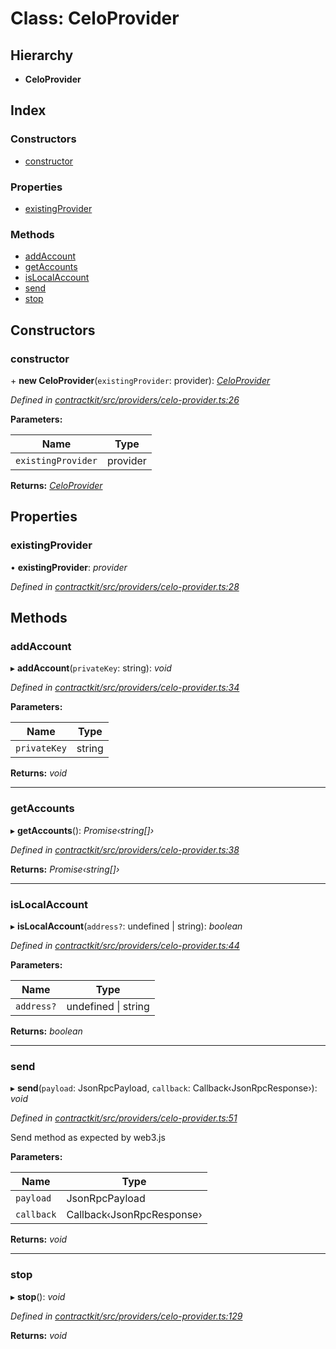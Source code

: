 # Class: CeloProvider

## Hierarchy

* **CeloProvider**

## Index

### Constructors

* [constructor](_providers_celo_provider_.celoprovider.md#constructor)

### Properties

* [existingProvider](_providers_celo_provider_.celoprovider.md#existingprovider)

### Methods

* [addAccount](_providers_celo_provider_.celoprovider.md#addaccount)
* [getAccounts](_providers_celo_provider_.celoprovider.md#getaccounts)
* [isLocalAccount](_providers_celo_provider_.celoprovider.md#islocalaccount)
* [send](_providers_celo_provider_.celoprovider.md#send)
* [stop](_providers_celo_provider_.celoprovider.md#stop)

## Constructors

###  constructor

\+ **new CeloProvider**(`existingProvider`: provider): *[CeloProvider](_providers_celo_provider_.celoprovider.md)*

*Defined in [contractkit/src/providers/celo-provider.ts:26](https://github.com/celo-org/celo-monorepo/blob/master/packages/contractkit/src/providers/celo-provider.ts#L26)*

**Parameters:**

Name | Type |
------ | ------ |
`existingProvider` | provider |

**Returns:** *[CeloProvider](_providers_celo_provider_.celoprovider.md)*

## Properties

###  existingProvider

• **existingProvider**: *provider*

*Defined in [contractkit/src/providers/celo-provider.ts:28](https://github.com/celo-org/celo-monorepo/blob/master/packages/contractkit/src/providers/celo-provider.ts#L28)*

## Methods

###  addAccount

▸ **addAccount**(`privateKey`: string): *void*

*Defined in [contractkit/src/providers/celo-provider.ts:34](https://github.com/celo-org/celo-monorepo/blob/master/packages/contractkit/src/providers/celo-provider.ts#L34)*

**Parameters:**

Name | Type |
------ | ------ |
`privateKey` | string |

**Returns:** *void*

___

###  getAccounts

▸ **getAccounts**(): *Promise‹string[]›*

*Defined in [contractkit/src/providers/celo-provider.ts:38](https://github.com/celo-org/celo-monorepo/blob/master/packages/contractkit/src/providers/celo-provider.ts#L38)*

**Returns:** *Promise‹string[]›*

___

###  isLocalAccount

▸ **isLocalAccount**(`address?`: undefined | string): *boolean*

*Defined in [contractkit/src/providers/celo-provider.ts:44](https://github.com/celo-org/celo-monorepo/blob/master/packages/contractkit/src/providers/celo-provider.ts#L44)*

**Parameters:**

Name | Type |
------ | ------ |
`address?` | undefined &#124; string |

**Returns:** *boolean*

___

###  send

▸ **send**(`payload`: JsonRpcPayload, `callback`: Callback‹JsonRpcResponse›): *void*

*Defined in [contractkit/src/providers/celo-provider.ts:51](https://github.com/celo-org/celo-monorepo/blob/master/packages/contractkit/src/providers/celo-provider.ts#L51)*

Send method as expected by web3.js

**Parameters:**

Name | Type |
------ | ------ |
`payload` | JsonRpcPayload |
`callback` | Callback‹JsonRpcResponse› |

**Returns:** *void*

___

###  stop

▸ **stop**(): *void*

*Defined in [contractkit/src/providers/celo-provider.ts:129](https://github.com/celo-org/celo-monorepo/blob/master/packages/contractkit/src/providers/celo-provider.ts#L129)*

**Returns:** *void*
